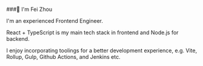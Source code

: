 ###👋 I'm Fei Zhou

I'm an experienced Frontend Engineer.

React + TypeScript is my main tech stack in frontend and Node.js for backend.

I enjoy incorporating toolings for a better development experience, e.g. Vite, Rollup, Gulp, Github Actions, and Jenkins etc.

<!--
**FeiZhouFE/FeiZhouFE** is a ✨ _special_ ✨ repository because its `README.md` (this file) appears on your GitHub profile.

Here are some ideas to get you started:

- 🔭 I’m currently working on ...
- 🌱 I’m currently learning ...
- 👯 I’m looking to collaborate on ...
- 🤔 I’m looking for help with ...
- 💬 Ask me about ...
- 📫 How to reach me: ...
- 😄 Pronouns: ...
- ⚡ Fun fact: ...
-->
